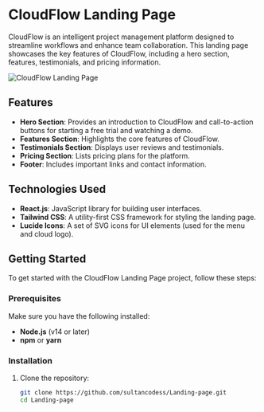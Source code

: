 # CloudFlow Landing Page

CloudFlow is an intelligent project management platform designed to streamline workflows and enhance team collaboration. This landing page showcases the key features of CloudFlow, including a hero section, features, testimonials, and pricing information.

![CloudFlow Landing Page](Landing-page\s.png) <!-- Replace this URL with the actual URL of your image -->

## Features

- **Hero Section**: Provides an introduction to CloudFlow and call-to-action buttons for starting a free trial and watching a demo.
- **Features Section**: Highlights the core features of CloudFlow.
- **Testimonials Section**: Displays user reviews and testimonials.
- **Pricing Section**: Lists pricing plans for the platform.
- **Footer**: Includes important links and contact information.

## Technologies Used

- **React.js**: JavaScript library for building user interfaces.
- **Tailwind CSS**: A utility-first CSS framework for styling the landing page.
- **Lucide Icons**: A set of SVG icons for UI elements (used for the menu and cloud logo).

## Getting Started

To get started with the CloudFlow Landing Page project, follow these steps:

### Prerequisites

Make sure you have the following installed:

- **Node.js** (v14 or later)
- **npm** or **yarn**

### Installation

1. Clone the repository:

   ```bash
   git clone https://github.com/sultancodess/Landing-page.git
   cd Landing-page
